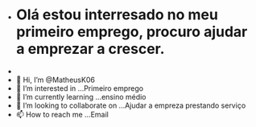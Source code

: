 - <h1>
      Olá estou interresado no meu primeiro emprego, procuro ajudar a emprezar a crescer.
      </h1>
- 
- 👋 Hi, I’m @MatheusK06
- 👀 I’m interested in ...Primeiro emprego
- 🌱 I’m currently learning ...ensino médio
- 💞️ I’m looking to collaborate on ...Ajudar a empreza prestando serviço
- 📫 How to reach me ...Email

<!---
MatheusK06/MatheusK06 is a ✨ special ✨ repository because its `README.md` (this file) appears on your GitHub profile.
You can click the Preview link to take a look at your changes.
--->
